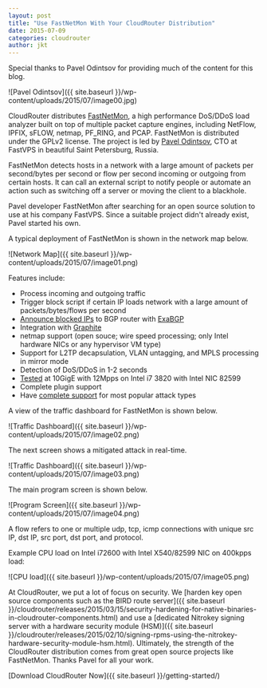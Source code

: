 ```yaml
---
layout: post
title: "Use FastNetMon With Your CloudRouter Distribution"
date: 2015-07-09
categories: cloudrouter
author: jkt
---
```


Special thanks to Pavel Odintsov for providing much of the content for this blog.

![Pavel Odintsov]({{ site.baseurl }}/wp-content/uploads/2015/07/image00.jpg)

CloudRouter distributes [FastNetMon](https://github.com/FastVPSEestiOu/fastnetmon), a high performance DoS/DDoS load analyzer built on top of multiple packet capture engines, including NetFlow, IPFIX, sFLOW, netmap, PF_RING, and PCAP.  FastNetMon is distributed under the GPLv2 license.  The project is led by [Pavel Odintsov](https://www.linkedin.com/in/podintsov), CTO at FastVPS in beautiful Saint Petersburg, Russia.

FastNetMon detects hosts in a network with a large amount of packets per second/bytes per second or flow per second incoming or outgoing from certain hosts.  It can call an external script to notify people or automate an action such as switching off a server or moving the client to a blackhole.

Pavel developer FastNetMon after searching for an open source solution to use at his company FastVPS.  Since a suitable project didn't already exist, Pavel started his own.

A typical deployment of FastNetMon is shown in the network map below.

![Network Map]({{ site.baseurl }}/wp-content/uploads/2015/07/image01.png)

Features include:

* Process incoming and outgoing traffic
* Trigger block script if certain IP loads network with a large amount of packets/bytes/flows per second
* [Announce blocked IPs](https://github.com/FastVPSEestiOu/fastnetmon/blob/master/docs/EXABGP_INTEGRATION.md) to BGP router with [ExaBGP](https://github.com/Exa-Networks/exabgp)
* Integration with [Graphite](https://github.com/FastVPSEestiOu/fastnetmon/blob/master/docs/GRAPHITE_INTEGRATION.md)
* netmap support (open souce; wire speed processing; only Intel hardware NICs or any hypervisor VM type)
* Support for L2TP decapsulation, VLAN untagging, and MPLS processing in mirror mode
* Detection of DoS/DDoS in 1-2 seconds
* [Tested](https://github.com/FastVPSEestiOu/fastnetmon/blob/master/docs/PERFORMANCE_TESTS.md) at 10GigE with 12Mpps on Intel i7 3820 with Intel NIC 82599
* Complete plugin support
* Have [complete support](https://github.com/FastVPSEestiOu/fastnetmon/blob/master/docs/DETECTED_ATTACK_TYPES.md) for most popular attack types

A view of the traffic dashboard for FastNetMon is shown below.

![Traffic Dashboard]({{ site.baseurl }}/wp-content/uploads/2015/07/image02.png)

The next screen shows a mitigated attack in real-time.

![Traffic Dashboard]({{ site.baseurl }}/wp-content/uploads/2015/07/image03.png)

The main program screen is shown below.

![Program Screen]({{ site.baseurl }}/wp-content/uploads/2015/07/image04.png)

A flow refers to one or multiple udp, tcp, icmp connections with unique src IP, dst IP, src port, dst port, and protocol.

Example CPU load on Intel i72600 with Intel X540/82599 NIC on 400kpps load:

![CPU load]({{ site.baseurl }}/wp-content/uploads/2015/07/image05.png)

At CloudRouter, we put a lot of focus on security.  We [harden key open source components such as the BIRD route server]({{ site.baseurl }}/cloudrouter/releases/2015/03/15/security-hardening-for-native-binaries-in-cloudrouter-components.html) and use a [dedicated Nitrokey signing server with a hardware security module (HSM)]({{ site.baseurl }}/cloudrouter/releases/2015/02/10/signing-rpms-using-the-nitrokey-hardware-security-module-hsm.html).  Ultimately, the strength of the CloudRouter distribution comes from great open source projects like FastNetMon.  Thanks Pavel for all your work.

[Download CloudRouter Now]({{ site.baseurl }}/getting-started/)
